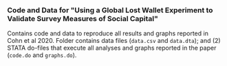 ### Code and Data for "Using a Global Lost Wallet Experiment to Validate Survey Measures of Social Capital"

Contains code and data to reproduce all results and graphs reported in Cohn et al 2020. Folder contains data files (`data.csv` and `data.dta`); and (2) STATA do-files that execute all analyses and graphs reported in the paper (`code.do` and `graphs.do`).